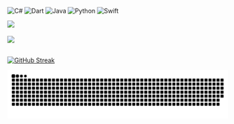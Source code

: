 
![C#](https://img.shields.io/badge/c%23-%23239120.svg?style=for-the-badge&logo=c-sharp&logoColor=white)
![Dart](https://img.shields.io/badge/dart-%230175C2.svg?style=for-the-badge&logo=dart&logoColor=white)
![Java](https://img.shields.io/badge/java-%23ED8B00.svg?style=for-the-badge&logo=java&logoColor=white)
![Python](https://img.shields.io/badge/python-3670A0?style=for-the-badge&logo=python&logoColor=ffdd54)
![Swift](https://img.shields.io/badge/swift-F54A2A?style=for-the-badge&logo=swift&logoColor=white)

![](https://komarev.com/ghpvc/?username=dkarakay&color=orange)

<a href="https://karakay.me">
<img align="center" src="https://github-readme-stats.vercel.app/api?username=dkarakay&count_private=true&show_icons=true&theme=github_dark" />
</a>

<br/> 
<br/> 


[![GitHub Streak](https://github-readme-streak-stats.herokuapp.com/?user=dkarakay&theme=elegant)](https://git.io/streak-stats)
<br/> 

<!--
<div  align="center"> <img src="https://activity-graph.herokuapp.com/graph?username=dkarakay&theme=elegant" /></div>
<br/> 
-->

<div> <img src="https://github.com/dkarakay/dkarakay/blob/output/github-snake.svg" /></div>

<br/>

